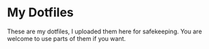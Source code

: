 #  My Dotfiles
These are my dotfiles, I uploaded them here for safekeeping. You are welcome to use parts of them if you want. 
